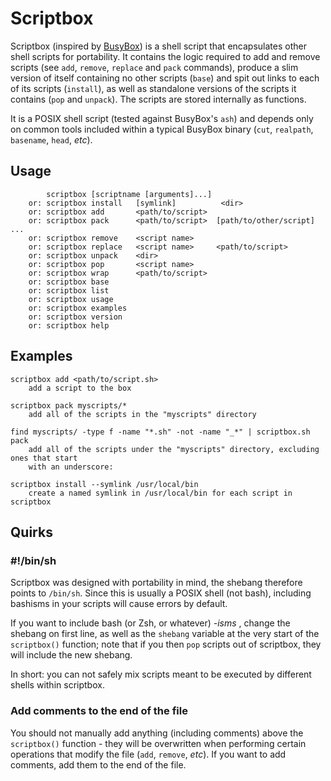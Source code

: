 # Scriptbox

Scriptbox (inspired by [BusyBox](https://www.busybox.net/)) is a shell script that encapsulates other shell scripts for portability. It contains the logic required to add and remove scripts (see `add`, `remove`, `replace` and `pack` commands), produce a slim version of itself containing no other scripts (`base`) and spit out links to each of its scripts (`install`), as well as standalone versions of the scripts it contains (`pop` and `unpack`). The scripts are stored internally as functions.

It is a POSIX shell script (tested against BusyBox's `ash`) and depends only on common tools included within a typical BusyBox binary (`cut`, `realpath`, `basename`, `head`, *etc*). 

## Usage

```
	    scriptbox [scriptname [arguments]...]
	or: scriptbox install   [symlink]          <dir>
	or: scriptbox add       <path/to/script>
	or: scriptbox pack      <path/to/script>  [path/to/other/script] ...
	or: scriptbox remove    <script name>
	or: scriptbox replace   <script name>     <path/to/script>
	or: scriptbox unpack    <dir>
	or: scriptbox pop       <script name>
	or: scriptbox wrap      <path/to/script>
	or: scriptbox base
	or: scriptbox list
	or: scriptbox usage
	or: scriptbox examples
	or: scriptbox version
	or: scriptbox help
```

## Examples

```
scriptbox add <path/to/script.sh>
	add a script to the box

scriptbox pack myscripts/*
	add all of the scripts in the "myscripts" directory

find myscripts/ -type f -name "*.sh" -not -name "_*" | scriptbox.sh pack
	add all of the scripts under the "myscripts" directory, excluding ones that start
	with an underscore:

scriptbox install --symlink /usr/local/bin
	create a named symlink in /usr/local/bin for each script in scriptbox
```

## Quirks

### #!/bin/sh

Scriptbox was designed with portability in mind, the shebang therefore points to `/bin/sh`. Since this is usually a POSIX shell (not bash), including bashisms in your scripts will cause errors by default.

If you want to include bash (or Zsh, or whatever) *-isms* , change the shebang on first line, as well as the `shebang` variable at the very start of the `scriptbox()` function; note that if you then `pop` scripts out of scriptbox, they will include the new shebang.

In short: you can not safely mix scripts meant to be executed by different shells within scriptbox.

### Add comments to the end of the file

You should not manually add anything (including comments) above the `scriptbox()` function - they will be overwritten when performing certain operations that modify the file (`add`, `remove`, *etc*). If you want to add comments, add them to the end of the file.
